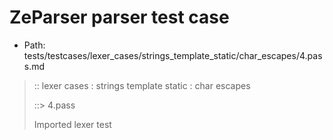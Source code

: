# ZeParser parser test case

- Path: tests/testcases/lexer_cases/strings_template_static/char_escapes/4.pass.md

> :: lexer cases : strings template static : char escapes
>
> ::> 4.pass
>
> Imported lexer test
>
> <template pure> not really an escape but valid nonetheless

## PASS

## Input

`````js
`\P`
;
`prefix\Q`
;
`\Rsuffix`
`````

## Output

_Note: the whole output block is auto-generated. Manual changes will be overwritten!_

Below follow outputs in four parsing modes: sloppy mode, strict mode script goal, module goal, web compat mode (always sloppy).

Note that the output parts are auto-generated by the test runner to reflect actual result.

### Sloppy mode

Parsed with script goal and as if the code did not start with strict mode header.

`````
ast: {
  type: 'Program',
  loc:{start:{line:1,column:0},end:{line:5,column:10},source:''},
  body: [
    {
      type: 'ExpressionStatement',
      loc:{start:{line:1,column:0},end:{line:2,column:1},source:''},
      expression: {
        type: 'TemplateLiteral',
        loc:{start:{line:1,column:0},end:{line:1,column:4},source:''},
        expressions: [],
        quasis: [
          {
            type: 'TemplateElement',
            loc:{start:{line:1,column:1},end:{line:1,column:3},source:''},
            tail: true,
            value: { raw: '\\P', cooked: 'P' }
          }
        ]
      }
    },
    {
      type: 'ExpressionStatement',
      loc:{start:{line:3,column:0},end:{line:4,column:1},source:''},
      expression: {
        type: 'TemplateLiteral',
        loc:{start:{line:3,column:0},end:{line:3,column:10},source:''},
        expressions: [],
        quasis: [
          {
            type: 'TemplateElement',
            loc:{start:{line:3,column:1},end:{line:3,column:9},source:''},
            tail: true,
            value: { raw: 'prefix\\Q', cooked: 'prefixQ' }
          }
        ]
      }
    },
    {
      type: 'ExpressionStatement',
      loc:{start:{line:5,column:0},end:{line:5,column:10},source:''},
      expression: {
        type: 'TemplateLiteral',
        loc:{start:{line:5,column:0},end:{line:5,column:10},source:''},
        expressions: [],
        quasis: [
          {
            type: 'TemplateElement',
            loc:{start:{line:5,column:1},end:{line:5,column:9},source:''},
            tail: true,
            value: { raw: '\\Rsuffix', cooked: 'Rsuffix' }
          }
        ]
      }
    }
  ]
}

tokens (7x):
       TICK_PURE PUNCTUATOR TICK_PURE PUNCTUATOR TICK_PURE ASI
`````

### Strict mode

Parsed with script goal but as if it was starting with `"use strict"` at the top.

_Output same as sloppy mode._

### Module goal

Parsed with the module goal.

_Output same as sloppy mode._

### Web compat mode

Parsed in sloppy script mode but with the web compat flag enabled.

_Output same as sloppy mode._

## AST Printer

Printer output different from input [sloppy]:

````js
`\P`;
`prefix\Q`;
`\Rsuffix`;
````

Produces same AST
